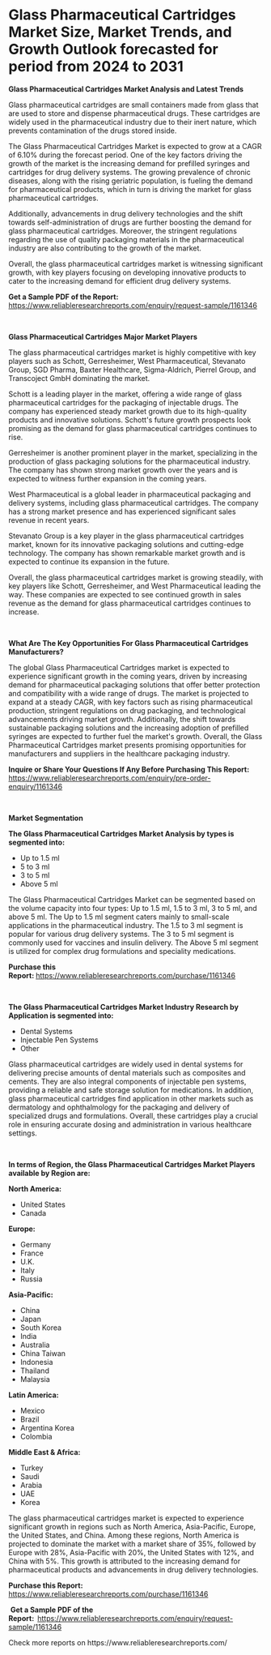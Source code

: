 <p><h1>Glass Pharmaceutical Cartridges Market Size, Market Trends, and Growth Outlook forecasted for period from 2024 to 2031</h1></p><p><strong>Glass Pharmaceutical Cartridges Market Analysis and Latest Trends</strong></p>
<p><p>Glass pharmaceutical cartridges are small containers made from glass that are used to store and dispense pharmaceutical drugs. These cartridges are widely used in the pharmaceutical industry due to their inert nature, which prevents contamination of the drugs stored inside.</p><p>The Glass Pharmaceutical Cartridges Market is expected to grow at a CAGR of 6.10% during the forecast period. One of the key factors driving the growth of the market is the increasing demand for prefilled syringes and cartridges for drug delivery systems. The growing prevalence of chronic diseases, along with the rising geriatric population, is fueling the demand for pharmaceutical products, which in turn is driving the market for glass pharmaceutical cartridges.</p><p>Additionally, advancements in drug delivery technologies and the shift towards self-administration of drugs are further boosting the demand for glass pharmaceutical cartridges. Moreover, the stringent regulations regarding the use of quality packaging materials in the pharmaceutical industry are also contributing to the growth of the market.</p><p>Overall, the glass pharmaceutical cartridges market is witnessing significant growth, with key players focusing on developing innovative products to cater to the increasing demand for efficient drug delivery systems.</p></p>
<p><strong>Get a Sample PDF of the Report:&nbsp;</strong> <a href="https://www.reliableresearchreports.com/enquiry/request-sample/1161346">https://www.reliableresearchreports.com/enquiry/request-sample/1161346</a></p>
<p>&nbsp;</p>
<p><strong>Glass Pharmaceutical Cartridges Major Market Players</strong></p>
<p><p>The glass pharmaceutical cartridges market is highly competitive with key players such as Schott, Gerresheimer, West Pharmaceutical, Stevanato Group, SGD Pharma, Baxter Healthcare, Sigma-Aldrich, Pierrel Group, and Transcoject GmbH dominating the market.</p><p>Schott is a leading player in the market, offering a wide range of glass pharmaceutical cartridges for the packaging of injectable drugs. The company has experienced steady market growth due to its high-quality products and innovative solutions. Schott's future growth prospects look promising as the demand for glass pharmaceutical cartridges continues to rise.</p><p>Gerresheimer is another prominent player in the market, specializing in the production of glass packaging solutions for the pharmaceutical industry. The company has shown strong market growth over the years and is expected to witness further expansion in the coming years.</p><p>West Pharmaceutical is a global leader in pharmaceutical packaging and delivery systems, including glass pharmaceutical cartridges. The company has a strong market presence and has experienced significant sales revenue in recent years.</p><p>Stevanato Group is a key player in the glass pharmaceutical cartridges market, known for its innovative packaging solutions and cutting-edge technology. The company has shown remarkable market growth and is expected to continue its expansion in the future.</p><p>Overall, the glass pharmaceutical cartridges market is growing steadily, with key players like Schott, Gerresheimer, and West Pharmaceutical leading the way. These companies are expected to see continued growth in sales revenue as the demand for glass pharmaceutical cartridges continues to increase.</p></p>
<p>&nbsp;</p>
<p><strong>What Are The Key Opportunities For Glass Pharmaceutical Cartridges Manufacturers?</strong></p>
<p><p>The global Glass Pharmaceutical Cartridges market is expected to experience significant growth in the coming years, driven by increasing demand for pharmaceutical packaging solutions that offer better protection and compatibility with a wide range of drugs. The market is projected to expand at a steady CAGR, with key factors such as rising pharmaceutical production, stringent regulations on drug packaging, and technological advancements driving market growth. Additionally, the shift towards sustainable packaging solutions and the increasing adoption of prefilled syringes are expected to further fuel the market's growth. Overall, the Glass Pharmaceutical Cartridges market presents promising opportunities for manufacturers and suppliers in the healthcare packaging industry.</p></p>
<p><strong>Inquire or Share Your Questions If Any Before Purchasing This Report:</strong> <a href="https://www.reliableresearchreports.com/enquiry/pre-order-enquiry/1161346">https://www.reliableresearchreports.com/enquiry/pre-order-enquiry/1161346</a></p>
<p>&nbsp;</p>
<p><strong>Market Segmentation</strong></p>
<p><strong>The Glass Pharmaceutical Cartridges Market Analysis by types is segmented into:</strong></p>
<p><ul><li>Up to 1.5 ml</li><li>5 to 3 ml</li><li>3 to 5 ml</li><li>Above 5 ml</li></ul></p>
<p><p>The Glass Pharmaceutical Cartridges Market can be segmented based on the volume capacity into four types: Up to 1.5 ml, 1.5 to 3 ml, 3 to 5 ml, and above 5 ml. The Up to 1.5 ml segment caters mainly to small-scale applications in the pharmaceutical industry. The 1.5 to 3 ml segment is popular for various drug delivery systems. The 3 to 5 ml segment is commonly used for vaccines and insulin delivery. The Above 5 ml segment is utilized for complex drug formulations and speciality medications.</p></p>
<p><strong>Purchase this Report:&nbsp;</strong><a href="https://www.reliableresearchreports.com/purchase/1161346">https://www.reliableresearchreports.com/purchase/1161346</a></p>
<p>&nbsp;</p>
<p><strong>The Glass Pharmaceutical Cartridges Market Industry Research by Application is segmented into:</strong></p>
<p><ul><li>Dental Systems</li><li>Injectable Pen Systems</li><li>Other</li></ul></p>
<p><p>Glass pharmaceutical cartridges are widely used in dental systems for delivering precise amounts of dental materials such as composites and cements. They are also integral components of injectable pen systems, providing a reliable and safe storage solution for medications. In addition, glass pharmaceutical cartridges find application in other markets such as dermatology and ophthalmology for the packaging and delivery of specialized drugs and formulations. Overall, these cartridges play a crucial role in ensuring accurate dosing and administration in various healthcare settings.</p></p>
<p>&nbsp;</p>
<p><strong>In terms of Region, the Glass Pharmaceutical Cartridges Market Players available by Region are:</strong></p>
<p>
    <p> <strong> North America: </strong>
        <ul>
            <li>United States</li>
            <li>Canada</li>
        </ul>
        </p> 
    <p> <strong> Europe: </strong>
        <ul>
            <li>Germany</li>
            <li>France</li>
            <li>U.K.</li>
            <li>Italy</li>
            <li>Russia</li>
        </ul>
        </p> 
    <p> <strong> Asia-Pacific: </strong>
        <ul>
            <li>China</li>
            <li>Japan</li>
            <li>South Korea</li>
            <li>India</li>
            <li>Australia</li>
            <li>China Taiwan</li>
            <li>Indonesia</li>
            <li>Thailand</li>
            <li>Malaysia</li>
        </ul>
        </p> 
    <p> <strong> Latin America: </strong>
        <ul>
            <li>Mexico</li>
            <li>Brazil</li>
            <li>Argentina Korea</li>
            <li>Colombia</li>
        </ul>
        </p> 
    <p> <strong> Middle East & Africa: </strong>
        <ul>
            <li>Turkey</li>
            <li>Saudi</li>
            <li>Arabia</li>
            <li>UAE</li>
            <li>Korea</li>
        </ul>
    </p>
    </p>
<p><p>The glass pharmaceutical cartridges market is expected to experience significant growth in regions such as North America, Asia-Pacific, Europe, the United States, and China. Among these regions, North America is projected to dominate the market with a market share of 35%, followed by Europe with 28%, Asia-Pacific with 20%, the United States with 12%, and China with 5%. This growth is attributed to the increasing demand for pharmaceutical products and advancements in drug delivery technologies.</p></p>
<p><strong>Purchase this Report: </strong><a href="https://www.reliableresearchreports.com/purchase/1161346">https://www.reliableresearchreports.com/purchase/1161346</a></p>
<p>&nbsp;<strong>Get a Sample PDF of the Report:&nbsp;&nbsp;</strong><a href="https://www.reliableresearchreports.com/enquiry/request-sample/1161346">https://www.reliableresearchreports.com/enquiry/request-sample/1161346</a></p>
<p><strong></strong></p>
<p>Check more reports on https://www.reliableresearchreports.com/</p>